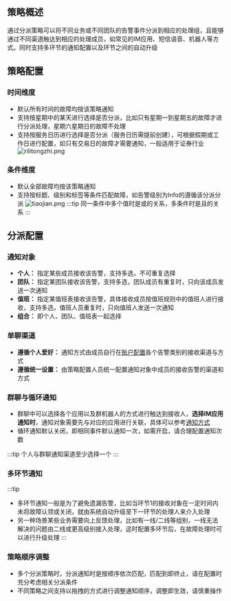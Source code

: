 ## 策略概述
通过分派策略可以将不同业务或不同团队的告警事件分派到相应的处理组，且能够通过不同渠道触达到相应的处理成员，如常见的IM应用、短信语音、机器人等方式。同时支持多环节的通知配置以及环节之间的自动升级

## 策略配置
### 时间维度
- 默认所有时间的故障均按该策略通知
- 支持按星期中的某天进行选择是否分派，比如只有星期一到星期五的故障才进行分派处理，星期六星期日的故障不处理
- 支持按服务日历进行选择是否分派（服务日历需提前创建），可根据假期或工作日进行配置，如只有交易日的故障才需要通知，一般适用于证券行业
![rilitongzhi.png](https://api.apifox.com/api/v1/projects/4169655/resources/435757/image-preview)
### 条件维度
- 默认全部故障均按该策略通知
- 支持按标题、级别和标签等条件匹配故障，如告警级别为Info的遵循该分派分派
![tiaojian.png](https://api.apifox.com/api/v1/projects/4169655/resources/435758/image-preview)
:::tip
同一条件中多个值时是或的关系，多条件时是且的关系
:::
## 分派配置
### 通知对象
- **个人：** 指定某些成员接收该告警，支持多选，不可重复选择
- **团队：** 指定某团队接收该告警，支持多选，团队成员有重复时，只向该成员发送一次通知
- **值班：** 指定某值班表接收该告警，具体接收成员按值班规则中的值班人进行接收，支持多选，值班人员重复时，只向值班人发送一次通知
- **组合：** 即个人、团队、值班表一起选择
### 单聊渠道
- **遵循个人爱好：** 通知方式由成员自行在[账户配置]()各个告警类别的接收渠道与方式
- **遵循统一设置：** 由策略配置人员统一配置通知对象中成员的接收告警的渠道和方式

### 群聊与循环通知
- 群聊中可以选择各个应用以及群机器人的方式进行触达到接收人，**选择IM应用通知时**，通知对象需要先与对应的应用进行关联，具体可以参考[通知方式]()
- 循环通知默认关闭，即相同事件默认通知一次，如需开启，请合理配置通知次数

:::tip
个人与群聊通知渠道至少选择一个
:::
### 多环节通知

:::tip
- 多环节通知一般是为了避免遗漏告警，比如当环节1的接收对象在一定时间内未将故障认领或关闭，就由系统自动升级至下一环节的处理人来介入处理
- 另一种场景某些业务需要向上反馈处理，比如有一线/二线等组别，一线无法解决的问题由二线或更高级别接入处理，这时配置多环节后，在故障处理时可以进行升级处理
:::
### 策略顺序调整
- 多个分派策略时，分派通知时是按顺序依次匹配，匹配到即终止，请在配置时充分考虑相关分派条件
- 不同策略之间支持以拖拽的方式进行调整通知顺序，调整即生效，请慎重操作